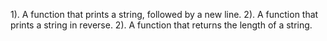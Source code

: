 1). A function that prints a string, followed by a new line.
2). A function that prints a string in reverse.
2). A function that returns the length of a string.
